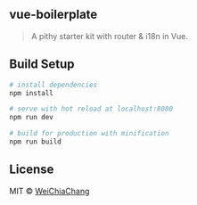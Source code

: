 ## vue-boilerplate

> A pithy starter kit with router & i18n in Vue.

## Build Setup

``` bash
# install dependencies
npm install

# serve with hot reload at localhost:8080
npm run dev

# build for production with minification
npm run build
```

## License
MIT © [WeiChiaChang](https://github.com/WeiChiaChang)

